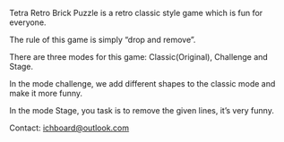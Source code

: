 Tetra Retro Brick Puzzle is a retro classic style game which is fun for everyone.

The rule of this game is simply “drop and remove”.

There are three modes for this game: Classic(Original), Challenge and Stage.

In the mode challenge, we add different shapes to the classic mode and make it more funny.

In the mode Stage, you task is to remove the given lines, it’s very funny.

Contact: ichboard@outlook.com
